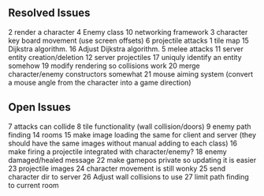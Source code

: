 ## Resolved Issues ##
2 render a character
4 Enemy class
10 networking framework
3 character key board movement (use screen offsets)
6 projectile attacks
1 tile map
15 Dijkstra algorithm.
16 Adjust Dijkstra algorithm.
5 melee attacks
11 server entity creation/deletion
12 server projectiles
17 uniquly identify an entity somehow
19 modify rendering so collisions work
20 merge character/enemy constructors somewhat
21 mouse aiming system (convert a mouse angle from the character into a game direction)


## Open Issues ##
7 attacks can collide
8 tile functionality (wall collision/doors)
9 enemy path finding
14 rooms
15 make image loading the same for client and server (they should have the same images without manual adding to each class)
16 make firing a projectile integrated with character/enemy?
18 enemy damaged/healed message
22 make gamepos private so updating it is easier
23 projectile images
24 character movement is still wonky
25 send character dir to server
26 Adjust wall collisions to use
27 limit path finding to current room


